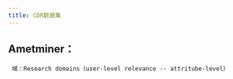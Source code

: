 ```yaml
---
title: CDR数据集
---
```


## Ametminer：
     域：Research domains（user-level relevance -- attritube-level）
##
